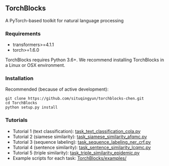 ## TorchBlocks

A PyTorch-based toolkit for natural language processing


### Requirements

- transformers>=4.1.1
- torch>=1.6.0

TorchBlocks requires Python 3.6+. We recommend installing TorchBlocks in a Linux or OSX environment.

### Installation

Recommended (because of active development):

```shell
git clone https://github.com/situqingyun/torchblocks-chen.git
cd TorchBlocks
python setup.py install
```

### Tutorials

* Tutorial 1 (text classification): [task_text_classification_cola.py](https://github.com/lonePatient/TorchBlocks/blob/master/examples/task_text_classification_cola.py)
* Tutorial 2 (siamese similarity): [task_siamese_similarity_afqmc.py](https://github.com/lonePatient/TorchBlocks/blob/master/examples/task_siamese_similarity_afqmc.py)
* Tutorial 3 (sequence labeling): [task_sequence_labeling_ner_crf.py](https://github.com/lonePatient/TorchBlocks/blob/master/examples/task_sequence_labeling_ner_crf.py)
* Tutorial 4 (sentence similarity): [task_sentence_similarity_lcqmc.py](https://github.com/lonePatient/TorchBlocks/blob/master/examples/task_sentence_similarity_lcqmc.py)
* Tutorial 5 (triple similarity): [task_triple_similarity_epidemic.py](https://github.com/lonePatient/TorchBlocks/blob/master/examples/task_triple_similarity_epidemic.py)
* Example scripts for each task: [TorchBlocks/examples/](https://github.com/lonePatient/TorchBlocks/tree/master/examples)

